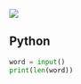 [![](https://user-images.githubusercontent.com/54588441/194789016-17c7c2cd-9ced-4982-a4a0-8249f7ff71af.png)](https://acmicpc.net/problem/2743)

## Python
```python
word = input()
print(len(word))
```